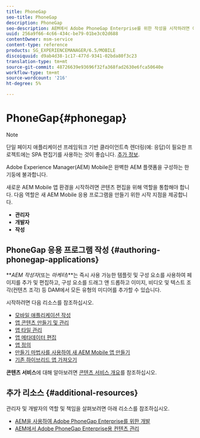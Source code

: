 ```yaml
---
title: PhoneGap
seo-title: PhoneGap
description: PhoneGap
seo-description: AEM에서 Adobe PhoneGap Enterprise를 위한 작성을 시작하려면 이 페이지를 따르십시오.
uuid: 256a9f66-4c66-434c-be79-01be3c02d688
contentOwner: msm-service
content-type: reference
products: SG_EXPERIENCEMANAGER/6.5/MOBILE
discoiquuid: d9ab4d38-1c17-477d-9341-02bda80f3c23
translation-type: tm+mt
source-git-commit: 48726639e93696f32fa368fad2630e6fca50640e
workflow-type: tm+mt
source-wordcount: '216'
ht-degree: 5%

---
```



# PhoneGap{#phonegap}

>[!NOTE]
>
>단일 페이지 애플리케이션 프레임워크 기반 클라이언트측 렌더링(예: 응답)이 필요한 프로젝트에는 SPA 편집기를 사용하는 것이 좋습니다. [추가 정보](/help/sites-developing/spa-overview.md).

Adobe Experience Manager(AEM) Mobile은 완벽한 AEM 플랫폼을 구성하는 한 기둥에 불과합니다.

새로운 AEM Mobile 앱 환경을 시작하려면 콘텐츠 편집을 위해 역할을 통합해야 합니다. 다음 역할은 새 AEM Mobile 응용 프로그램을 만들기 위한 시작 지점을 제공합니다.

* **관리자**
* **개발자**
* **작성**

## PhoneGap 응용 프로그램 작성 {#authoring-phonegap-applications}

***AEM 작성자*(또는 *마케터*)**는 즉시 사용 가능한 템플릿 및 구성 요소를 사용하여 페이지를 추가 및 편집하고, 구성 요소를 드래그 앤 드롭하고 이미지, 비디오 및 텍스트 조각(컨텐츠 조각) 등 DAM에서 모든 유형의 미디어를 추가할 수 있습니다.

시작하려면 다음 리소스를 참조하십시오.

* [모바일 애플리케이션 작성](/help/mobile/phonegap-authoring-apps.md)
* [앱 콘텐츠 만들기 및 관리](/help/mobile/phonegap-manage-app-content.md)
* [앱 타일 관리](/help/mobile/phonegap-app-details-tile.md)
* [앱 메타데이터 편집](/help/mobile/phonegap-editmetadata.md)
* [앱 정의](/help/mobile/phonegap-app-definitions.md)
* [만들기 마법사를 사용하여 새 AEM Mobile 앱 만들기](/help/mobile/phonegap-create-new-app.md)
* [기존 하이브리드 앱 가져오기](/help/mobile/phonegap-adding-content-to-imported-app.md)

**콘텐츠 서비스**&#x200B;에 대해 알아보려면 [콘텐츠 서비스 개요](/help/mobile/develop-content-as-a-service.md)를 참조하십시오.

## 추가 리소스 {#additional-resources}

관리자 및 개발자의 역할 및 책임을 살펴보려면 아래 리소스를 참조하십시오.

* [AEM을 사용하여 Adobe PhoneGap Enterprise를 위한 개발](/help/mobile/developing-in-phonegap.md)
* [AEM에서 Adobe PhoneGap Enterprise용 컨텐츠 관리](/help/mobile/administer-phonegap.md)

